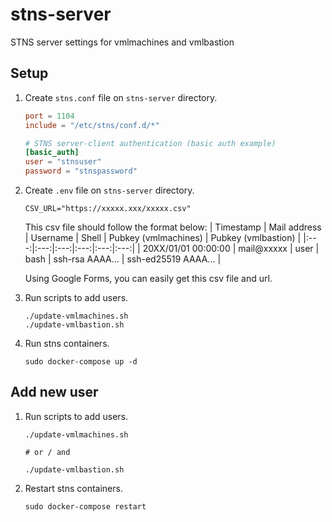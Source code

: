 # stns-server
STNS server settings for vmlmachines and vmlbastion

## Setup
1. Create `stns.conf` file on `stns-server` directory.
    ```stns.conf
    port = 1104
    include = "/etc/stns/conf.d/*"
    
   # STNS server-client authentication (basic auth example)
    [basic_auth]
    user = "stnsuser"
    password = "stnspassword"
    ```
2. Create `.env` file on `stns-server` directory.
    ```.env
    CSV_URL="https://xxxxx.xxx/xxxxx.csv"
    ```
    This csv file should follow the format below:
    | Timestamp | Mail address | Username | Shell | Pubkey (vmlmachines) | Pubkey (vmlbastion) |
    |:---:|:---:|:---:|:---:|:---:|:---:|
    | 20XX/01/01 00:00:00 | mail@xxxxx | user | bash | ssh-rsa AAAA... | ssh-ed25519 AAAA... |
  
    Using Google Forms, you can easily get this csv file and url.
3. Run scripts to add users.
    ```
    ./update-vmlmachines.sh
    ./update-vmlbastion.sh
    ```
4. Run stns containers.
    ```
    sudo docker-compose up -d
    ```

## Add new user
1. Run scripts to add users.

    ```
    ./update-vmlmachines.sh
    
    # or / and
    
    ./update-vmlbastion.sh
    ```
2. Restart stns containers.

    ```
    sudo docker-compose restart
    ```
